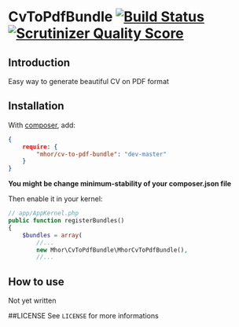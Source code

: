 # CvToPdfBundle [![Build Status](https://travis-ci.org/mhor/CvToPdfBundle.png?branch=master)](https://travis-ci.org/mhor/CvToPdfBundle) [![Scrutinizer Quality Score](https://scrutinizer-ci.com/g/mhor/CvToPdfBundle/badges/quality-score.png?s=33710d8dac16e8fa279e787c255baa250d0134fc)](https://scrutinizer-ci.com/g/mhor/CvToPdfBundle/)

## Introduction

Easy way to generate beautiful CV on PDF format

## Installation

With [composer](http://packagist.org), add:
```json
{
    require: {
        "mhor/cv-to-pdf-bundle": "dev-master"
    }
}
```
**You might be change minimum-stability of your composer.json file**

Then enable it in your kernel:
```php
// app/AppKernel.php
public function registerBundles()
{
    $bundles = array(
        //...
        new Mhor\CvToPdfBundle\MhorCvToPdfBundle(),
        //...
```

## How to use
Not yet written

##LICENSE
See `LICENSE` for more informations
